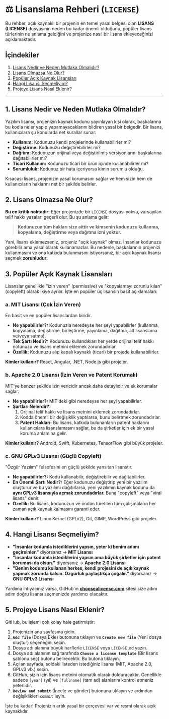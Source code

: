 # ⚖️ Lisanslama Rehberi (`LICENSE`)

Bu rehber, açık kaynaklı bir projenin en temel yasal belgesi olan **LISANS (LICENSE)** dosyasının neden bu kadar önemli olduğunu, popüler lisans türlerinin ne anlama geldiğini ve projenize nasıl bir lisans ekleyeceğinizi açıklamaktadır.

## İçindekiler

1.  [Lisans Nedir ve Neden Mutlaka Olmalıdır?](#1-lisans-nedir-ve-neden-mutlaka-olmalıdır)
2.  [Lisans Olmazsa Ne Olur?](#2-lisans-olmazsa-ne-olur)
3.  [Popüler Açık Kaynak Lisansları](#3-popüler-açık-kaynak-lisansları)
4.  [Hangi Lisansı Seçmeliyim?](#4-hangi-lisansı-seçmeliyim)
5.  [Projeye Lisans Nasıl Eklenir?](#5-projeye-lisans-nasıl-eklenir)

-----

## 1\. Lisans Nedir ve Neden Mutlaka Olmalıdır?

Yazılım lisansı, projenizin kaynak kodunu yayınlayan kişi olarak, başkalarına bu kodla neler yapıp yapamayacaklarını bildiren yasal bir belgedir. Bir lisans, kullanıcılara şu konularda net kurallar sunar:

  - **Kullanım:** Kodunuzu kendi projelerinde kullanabilirler mi?
  - **Değiştirme:** Kodunuzu değiştirebilirler mi?
  - **Dağıtım:** Kodunuzun orijinal veya değiştirilmiş versiyonlarını başkalarına dağıtabilirler mi?
  - **Ticari Kullanım:** Kodunuzu ticari bir ürün içinde kullanabilirler mi?
  - **Sorumluluk:** Kodunuz bir hata içeriyorsa kimin sorumlu olduğu.

Kısacası lisans, projenizin yasal korumasını sağlar ve hem sizin hem de kullanıcıların haklarını net bir şekilde belirler.

## 2\. Lisans Olmazsa Ne Olur?

**Bu en kritik noktadır:** Eğer projenizde bir `LICENSE` dosyası yoksa, varsayılan telif hakkı yasaları geçerli olur. Bu şu anlama gelir:

> **Kodunuzun tüm hakları size aittir ve kimsenin kodunuzu kullanma, kopyalama, değiştirme veya dağıtma izni yoktur.**

Yani, lisans eklemezseniz, projeniz "açık kaynak" olmaz. İnsanlar kodunuzu görebilir ama yasal olarak kullanamazlar. Bu nedenle, başkalarının projenizi kullanmasını ve ona katkıda bulunmasını istiyorsanız, bir açık kaynak lisansı seçmek **zorunludur**.

## 3\. Popüler Açık Kaynak Lisansları

Lisanslar genellikle "izin veren" (permissive) ve "kopyalamayı zorunlu kılan" (copyleft) olarak ikiye ayrılır. İşte en popüler üç lisansın basit açıklamaları:

### a. MIT Lisansı (Çok İzin Veren)

En basit ve en popüler lisanslardan biridir.

  - **Ne yapabilirler?:** Kodunuzla neredeyse her şeyi yapabilirler (kullanma, kopyalama, değiştirme, birleştirme, yayınlama, dağıtma, alt lisanslama ve/veya satma).
  - **Tek Şartı Nedir?:** Kodunuzu kullandıkları her yerde orijinal telif hakkı notunuzu ve lisans metnini eklemek zorundadırlar.
  - **Özellik:** Kodunuzu alıp kapalı kaynaklı (ticari) bir projede kullanabilirler.

**Kimler kullanır?** React, Angular, .NET, Node.js gibi projeler.

### b. Apache 2.0 Lisansı (İzin Veren ve Patent Korumalı)

MIT'ye benzer şekilde izin vericidir ancak daha detaylıdır ve ek korumalar sağlar.

  - **Ne yapabilirler?:** MIT'deki gibi neredeyse her şeyi yapabilirler.
  - **Şartları Nelerdir?:**
    1.  Orijinal telif hakkı ve lisans metnini eklemek zorundadırlar.
    2.  Kodda önemli bir değişiklik yaptılarsa, bunu belirtmek zorundadırlar.
    3.  **Patent Hakları:** Bu lisans, katkıda bulunanların patent haklarını kullanıcılara lisanslamasını sağlar, bu da şirketler için ek bir yasal koruma anlamına gelir.

**Kimler kullanır?** Android, Swift, Kubernetes, TensorFlow gibi büyük projeler.

### c. GNU GPLv3 Lisansı (Güçlü Copyleft)

"Özgür Yazılım" felsefesini en güçlü şekilde yansıtan lisanstır.

  - **Ne yapabilirler?:** Kodu kullanabilir, değiştirebilir ve dağıtabilirler.
  - **En Önemli Şartı Nedir?:** Eğer kodunuzu değiştirip yeni bir yazılım oluşturur ve bu yazılımı dağıtırlarsa, yeni yazılımın kaynak kodunu da **aynı GPLv3 lisansıyla açmak zorundadırlar.** Buna "copyleft" veya "viral lisans" denir.
  - **Özellik:** Bu lisans, kodunuzun ve ondan türetilen tüm çalışmaların her zaman açık kaynak kalmasını garanti eder.

**Kimler kullanır?** Linux Kernel (GPLv2), Git, GIMP, WordPress gibi projeler.

## 4\. Hangi Lisansı Seçmeliyim?

  - **"İnsanlar kodumla istediklerini yapsın, yeter ki benim adımı geçirsinler."** diyorsanız → **MIT Lisansı**
  - **"İnsanlar kodumla istediklerini yapsın ama büyük şirketler için patent koruması da olsun."** diyorsanız → **Apache 2.0 Lisansı**
  - **"Benim kodumu kullanan herkes, kendi projesini de açık kaynak yapmak zorunda kalsın. Özgürlük paylaştıkça çoğalır."** diyorsanız → **GNU GPLv3 Lisansı**

Yardıma ihtiyacınız varsa, GitHub'ın **[choosealicense.com](https://choosealicense.com/)** sitesi size adım adım doğru lisansı seçmenizde yardımcı olacaktır.

## 5\. Projeye Lisans Nasıl Eklenir?

GitHub, bu işlemi çok kolay hale getirmiştir:

1.  Projenizin ana sayfasına gidin.
2.  **`Add file`** (Dosya Ekle) butonuna tıklayın ve **`Create new file`** (Yeni dosya oluştur) seçeneğini seçin.
3.  Dosya adı alanına büyük harflerle `LICENSE` veya `LICENSE.md` yazın.
4.  Dosya adı alanının sağ tarafında **`Choose a license template`** (Bir lisans şablonu seç) butonu belirecektir. Bu butona tıklayın.
5.  Açılan sayfada, soldaki listeden istediğiniz lisansı (MIT, Apache 2.0, GPLv3 vb.) seçin.
6.  GitHub, sizin için lisans metnini otomatik olarak dolduracaktır. Genellikle sadece `[year]` (yıl) ve `[fullname]` (tam ad) alanlarını kontrol etmeniz yeterlidir.
7.  **`Review and submit`** (İncele ve gönder) butonuna tıklayın ve ardından değişiklikleri `commit`'leyin.

İşte bu kadar\! Projenizin artık yasal bir çerçevesi var ve resmi olarak açık kaynaklıdır.